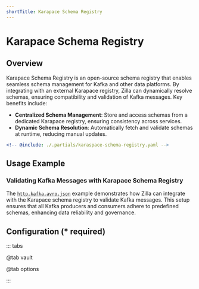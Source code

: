 ```yaml
---
shortTitle: Karapace Schema Registry
---
```


# Karapace Schema Registry

## Overview

Karapace Schema Registry is an open-source schema registry that enables seamless schema management for Kafka and other data platforms. By integrating with an external Karapace registry, Zilla can dynamically resolve schemas, ensuring compatibility and validation of Kafka messages. Key benefits include:

- **Centralized Schema Management**: Store and access schemas from a dedicated Karapace registry, ensuring consistency across services.
- **Dynamic Schema Resolution**: Automatically fetch and validate schemas at runtime, reducing manual updates.

```yaml {2}
<!-- @include: ./.partials/karaspace-schema-registry.yaml -->
```

## Usage Example

### Validating Kafka Messages with Karapace Schema Registry

The [`http.kafka.avro.json`](https://github.com/aklivity/zilla/tree/develop/examples/http.kafka.avro.json) example demonstrates how Zilla can integrate with the Karapace schema registry to validate Kafka messages. This setup ensures that all Kafka producers and consumers adhere to predefined schemas, enhancing data reliability and governance.

## Configuration (\* required)

::: tabs

@tab vault

<!-- @include: ./.partials/vault.md -->

@tab options

<!-- @include: ./.partials/schema-registry-options.md -->

:::
